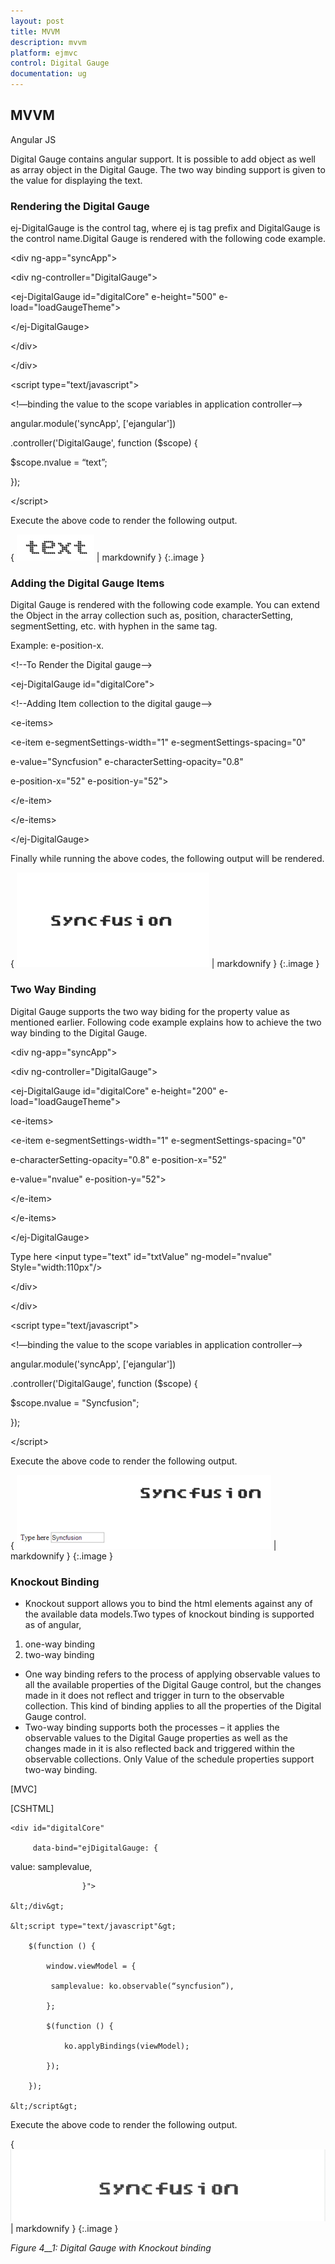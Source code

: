 ```yaml
---
layout: post
title: MVVM
description: mvvm
platform: ejmvc
control: Digital Gauge
documentation: ug
---
```


## MVVM

Angular JS

Digital Gauge contains angular support. It is possible to add object as well as array object in the Digital Gauge. The two way binding support is given to the value for displaying the text.



### Rendering the Digital Gauge

ej-DigitalGauge is the control tag, where ej is tag prefix and DigitalGauge is the control name.Digital Gauge is rendered with the following code example.

&lt;div ng-app="syncApp"&gt;

&lt;div ng-controller="DigitalGauge"&gt;

&lt;ej-DigitalGauge id="digitalCore" e-height="500" e-load="loadGaugeTheme"&gt;

&lt;/ej-DigitalGauge&gt;

&lt;/div&gt;

&lt;/div&gt;

&lt;script type="text/javascript"&gt;

&lt;!—binding the value to the scope variables in application controller--&gt;

angular.module('syncApp', ['ejangular'])

.controller('DigitalGauge', function ($scope) {

$scope.nvalue = “text”;

});

&lt;/script&gt;





Execute the above code to render the following output.

{ ![](MVVM_images/MVVM_img1.png) | markdownify }
{:.image }




### Adding the Digital Gauge Items

Digital Gauge is rendered with the following code example. You can extend the Object in the array collection such as, position, characterSetting, segmentSetting, etc. with hyphen in the same tag.

Example: e-position-x. 



&lt;!--To Render the Digital gauge--&gt;

&lt;ej-DigitalGauge id="digitalCore"&gt;

&lt;!--Adding Item collection to the digital gauge--&gt;

&lt;e-items&gt;

<e-item e-segmentSettings-width="1" e-segmentSettings-spacing="0"

e-value="Syncfusion" e-characterSetting-opacity="0.8"

e-position-x="52" e-position-y="52">

&lt;/e-item&gt;

&lt;/e-items&gt;

&lt;/ej-DigitalGauge&gt;



Finally while running the above codes, the following output will be rendered.

{ ![](MVVM_images/MVVM_img2.png) | markdownify }
{:.image }




### Two Way Binding

Digital Gauge supports the two way biding for the property value as mentioned earlier. Following code example explains how to achieve the two way binding to the Digital Gauge.

&lt;div ng-app="syncApp"&gt;

&lt;div ng-controller="DigitalGauge"&gt;

&lt;ej-DigitalGauge id="digitalCore" e-height="200" e-load="loadGaugeTheme"&gt;

&lt;e-items&gt;

<e-item e-segmentSettings-width="1" e-segmentSettings-spacing="0"

e-characterSetting-opacity="0.8" e-position-x="52"

e-value="nvalue" e-position-y="52">

&lt;/e-item&gt;

&lt;/e-items&gt;

&lt;/ej-DigitalGauge&gt;

Type here &lt;input type="text" id="txtValue" ng-model="nvalue" Style="width:110px"/&gt;

&lt;/div&gt;

&lt;/div&gt;



&lt;script type="text/javascript"&gt;



&lt;!—binding the value to the scope variables in application controller--&gt;



angular.module('syncApp', ['ejangular'])

.controller('DigitalGauge', function ($scope) {

$scope.nvalue = "Syncfusion";

});

&lt;/script&gt;





Execute the above code to render the following output.

{ ![](MVVM_images/MVVM_img3.png) | markdownify }
{:.image }




### Knockout Binding



* Knockout support allows you to bind the html elements against any of the available data models.Two types of knockout binding is supported as of angular,
1. one-way binding
2. two-way binding
* One way binding refers to the process of applying observable values to all the available properties of the Digital Gauge control, but the changes made in it does not reflect and trigger in turn to the observable collection. This kind of binding applies to all the properties of the Digital Gauge control.
* Two-way binding supports both the processes – it applies the observable values to the Digital Gauge properties as well as the changes made in it is also reflected back and triggered within the observable collections. Only Value of the schedule properties support two-way binding.



[MVC]

 [CSHTML]

    <div id="digitalCore" 

         data-bind="ejDigitalGauge: { 

value: samplevalue,

                    }">

    &lt;/div&gt;

    &lt;script type="text/javascript"&gt;

        $(function () {

            window.viewModel = {

             samplevalue: ko.observable(“syncfusion”),

            };

            $(function () {

                ko.applyBindings(viewModel);

            });

        });

    &lt;/script&gt;


Execute the above code to render the following output.





{ ![C:/Users/karthigeyan/Desktop/q.png](MVVM_images/MVVM_img4.png) | markdownify }
{:.image }




















_Figure_ _4__1: Digital Gauge with Knockout binding_



